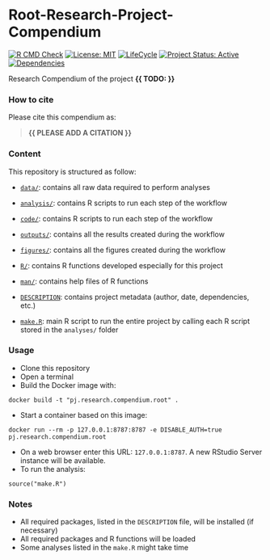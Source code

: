 <!-- README.md is generated from README.Rmd. Please edit that file -->

# Root-Research-Project-Compendium

<!-- badges: start -->

[![R CMD
Check](https://github.com/brainworkup/pj.research.compendium.root/actions/workflows/R-CMD-check.yaml/badge.svg)](https://github.com/brainworkup/pj.research.compendium.root/actions/workflows/R-CMD-check.yaml)
[![License:
MIT](https://img.shields.io/badge/License-MIT-yellow.svg)](https://choosealicense.com/licenses/mit/)
[![LifeCycle](https://img.shields.io/badge/lifecycle-experimental-orange)](https://lifecycle.r-lib.org/articles/stages.html#experimental)
[![Project Status:
Active](https://www.repostatus.org/badges/latest/active.svg)](https://www.repostatus.org/#active)
[![Dependencies](https://img.shields.io/badge/dependencies-16/131-red?style=flat)](#)
<!-- badges: end -->

Research Compendium of the project **{{ TODO: }}**

### How to cite

Please cite this compendium as:

> **{{ PLEASE ADD A CITATION }}**

### Content

This repository is structured as follow:

-   [`data/`](https://github.com/brainworkup/pj.research.compendium.root/tree/master/data):
    contains all raw data required to perform analyses

-   [`analysis/`](https://github.com/brainworkup/pj.research.compendium.root/tree/master/analysis/):
    contains R scripts to run each step of the workflow

-   [`code/`](https://github.com/brainworkup/pj.research.compendium.root/tree/master/code/):
    contains R scripts to run each step of the workflow

-   [`outputs/`](https://github.com/brainworkup/pj.research.compendium.root/tree/master/outputs):
    contains all the results created during the workflow

-   [`figures/`](https://github.com/brainworkup/pj.research.compendium.root/tree/master/figures):
    contains all the figures created during the workflow

-   [`R/`](https://github.com/brainworkup/pj.research.compendium.root/tree/master/R):
    contains R functions developed especially for this project

-   [`man/`](https://github.com/brainworkup/pj.research.compendium.root/tree/master/man):
    contains help files of R functions

-   [`DESCRIPTION`](https://github.com/brainworkup/pj.research.compendium.root/tree/master/DESCRIPTION):
    contains project metadata (author, date, dependencies, etc.)

-   [`make.R`](https://github.com/brainworkup/pj.research.compendium.root/tree/master/make.R):
    main R script to run the entire project by calling each R script
    stored in the `analyses/` folder

### Usage

-   Clone this repository
-   Open a terminal
-   Build the Docker image with:

<!-- -->

    docker build -t "pj.research.compendium.root" .

-   Start a container based on this image:

<!-- -->

    docker run --rm -p 127.0.0.1:8787:8787 -e DISABLE_AUTH=true pj.research.compendium.root

-   On a web browser enter this URL: `127.0.0.1:8787`. A new RStudio
    Server instance will be available.
-   To run the analysis:

<!-- -->

    source("make.R")

### Notes

-   All required packages, listed in the `DESCRIPTION` file, will be
    installed (if necessary)
-   All required packages and R functions will be loaded
-   Some analyses listed in the `make.R` might take time
